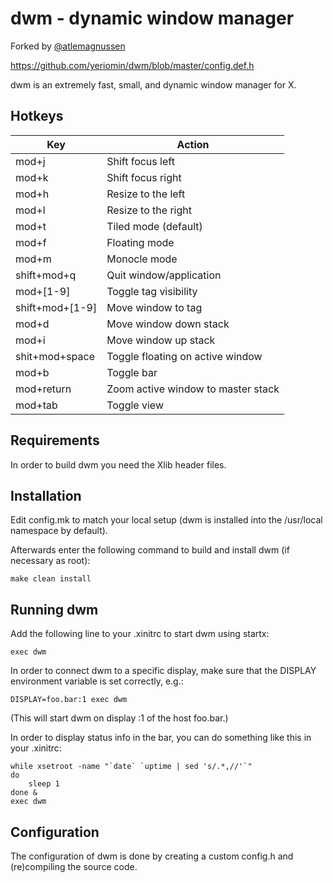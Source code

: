 # dwm - dynamic window manager
Forked by [@atlemagnussen](https://github.com/atlemagnussen)

https://github.com/yeriomin/dwm/blob/master/config.def.h

dwm is an extremely fast, small, and dynamic window manager for X.

## Hotkeys
| Key             | Action                             |
| --------------- | ---------------------------------- |
| mod+j           | Shift focus left                   |
| mod+k           | Shift focus right                  |
| mod+h           | Resize to the left                 |
| mod+l           | Resize to the right                |
| mod+t           | Tiled mode (default)               |
| mod+f           | Floating mode                      |
| mod+m           | Monocle mode                       |
| shift+mod+q     | Quit window/application            |
| mod+[1-9]       | Toggle tag visibility              |
| shift+mod+[1-9] | Move window to tag                 |
| mod+d           | Move window down stack             |
| mod+i           | Move window up stack               |
| shit+mod+space  | Toggle floating on active window   | 
| mod+b           | Toggle bar                         |
| mod+return      | Zoom active window to master stack |
| mod+tab         | Toggle view                        |

Requirements
------------
In order to build dwm you need the Xlib header files.


Installation
------------
Edit config.mk to match your local setup (dwm is installed into
the /usr/local namespace by default).

Afterwards enter the following command to build and install dwm (if
necessary as root):

    make clean install


Running dwm
-----------
Add the following line to your .xinitrc to start dwm using startx:

    exec dwm

In order to connect dwm to a specific display, make sure that
the DISPLAY environment variable is set correctly, e.g.:

    DISPLAY=foo.bar:1 exec dwm

(This will start dwm on display :1 of the host foo.bar.)

In order to display status info in the bar, you can do something
like this in your .xinitrc:

    while xsetroot -name "`date` `uptime | sed 's/.*,//'`"
    do
    	sleep 1
    done &
    exec dwm


Configuration
-------------
The configuration of dwm is done by creating a custom config.h
and (re)compiling the source code.
